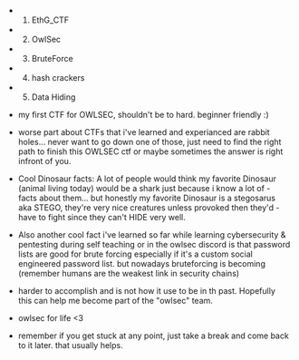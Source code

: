 - 1. EthG_CTF
- 2. OwlSec
- 3. BruteForce
- 4. hash crackers
- 5. Data Hiding

- my first CTF for OWLSEC, shouldn't be to hard. beginner friendly :)
- worse part about CTFs that i've learned and experianced are rabbit holes... never want to go down one of those, just need to find the right path to finish this OWLSEC ctf or maybe sometimes the answer is right infront of you.

- Cool Dinosaur facts: A lot of people would think my favorite Dinosaur (animal living today) would be a shark just because i know a lot of - facts about them... but honestly my favorite Dinosaur is a stegosarus aka STEGO, they're very nice creatures unless provoked then they'd - have to fight since they can't HIDE very well.

- Also another cool fact i've learned so far while learning cybersecurity & pentesting during self teaching or in the owlsec discord is that password lists are good for brute forcing especially if it's a custom social engineered password list. but nowadays bruteforcing is becoming (remember humans are the weakest link in security chains)
- harder to accomplish and is not how it use to be in th past. Hopefully this can help me become part of the "owlsec" team. 
- owlsec for life <3

 
- remember if you get stuck at any point, just take a break and come back to it later. that usually helps.
